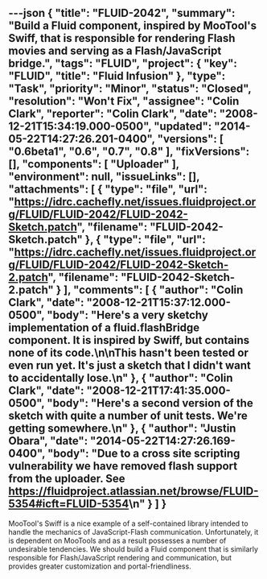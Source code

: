 ---json
{
  "title": "FLUID-2042",
  "summary": "Build a Fluid component, inspired by MooTool's Swiff, that is responsible for rendering Flash movies and serving as a Flash/JavaScript bridge.",
  "tags": "FLUID",
  "project": {
    "key": "FLUID",
    "title": "Fluid Infusion"
  },
  "type": "Task",
  "priority": "Minor",
  "status": "Closed",
  "resolution": "Won't Fix",
  "assignee": "Colin Clark",
  "reporter": "Colin Clark",
  "date": "2008-12-21T15:34:19.000-0500",
  "updated": "2014-05-22T14:27:26.201-0400",
  "versions": [
    "0.6beta1",
    "0.6",
    "0.7",
    "0.8"
  ],
  "fixVersions": [],
  "components": [
    "Uploader"
  ],
  "environment": null,
  "issueLinks": [],
  "attachments": [
    {
      "type": "file",
      "url": "https://idrc.cachefly.net/issues.fluidproject.org/FLUID/FLUID-2042/FLUID-2042-Sketch.patch",
      "filename": "FLUID-2042-Sketch.patch"
    },
    {
      "type": "file",
      "url": "https://idrc.cachefly.net/issues.fluidproject.org/FLUID/FLUID-2042/FLUID-2042-Sketch-2.patch",
      "filename": "FLUID-2042-Sketch-2.patch"
    }
  ],
  "comments": [
    {
      "author": "Colin Clark",
      "date": "2008-12-21T15:37:12.000-0500",
      "body": "Here's a very sketchy implementation of a fluid.flashBridge component. It is inspired by Swiff, but contains none of its code.\n\nThis hasn't been tested or even run yet. It's just a sketch that I didn't want to accidentally lose.\n"
    },
    {
      "author": "Colin Clark",
      "date": "2008-12-21T17:41:35.000-0500",
      "body": "Here's a second version of the sketch with quite a number of unit tests. We're getting somewhere.\n"
    },
    {
      "author": "Justin Obara",
      "date": "2014-05-22T14:27:26.169-0400",
      "body": "Due to a cross site scripting vulnerability we have removed flash support from the uploader. See <https://fluidproject.atlassian.net/browse/FLUID-5354#icft=FLUID-5354>\n"
    }
  ]
}
---
MooTool's Swiff  is a nice example of a self-contained library intended to handle the mechanics of JavaScript-Flash communication. Unfortunately, it is dependent on MooTools and as a result possesses a number of undesirable tendencies. We should build a Fluid component that is similarly responsible for Flash/JavaScript rendering and communication, but provides greater customization and portal-friendliness.

        